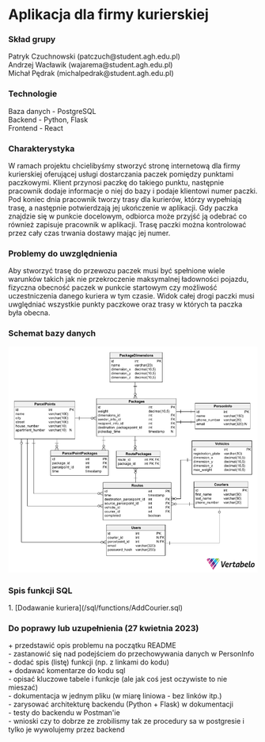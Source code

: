 <h1>Aplikacja dla firmy kurierskiej  <br /> </h1>

<h3>Skład grupy<br /> </h3>
Patryk Czuchnowski (patczuch@student.agh.edu.pl) <br />
Andrzej Wacławik (wajarema@student.agh.edu.pl) <br />
Michał Pędrak (michalpedrak@student.agh.edu.pl) <br />

<h3>Technologie<br /> </h3>
Baza danych - PostgreSQL <br />
Backend - Python, Flask  <br />
Frontend - React

<h3>Charakterystyka</h3>
W ramach projektu chcielibyśmy stworzyć stronę internetową dla firmy kurierskiej oferującej usługi dostarczania paczek pomiędzy punktami paczkowymi. Klient przynosi paczkę do takiego punktu, następnie pracownik dodaje informacje o niej do bazy i podaje klientowi numer paczki. Pod koniec dnia pracownik tworzy trasy dla kurierów, którzy wypełniają trasę, a następnie potwierdzają jej ukończenie w aplikacji. Gdy paczka znajdzie się w punkcie docelowym, odbiorca może przyjść ją odebrać co również zapisuje pracownik w aplikacji. Trasę paczki można kontrolować przez cały czas trwania dostawy mając jej numer.

<h3>Problemy do uwzględnienia</h3>
Aby stworzyć trasę do przewozu paczek musi być spełnione wiele warunków takich jak nie przekroczenie maksymalnej ładowności pojazdu, fizyczna obecność paczek w punkcie startowym czy możliwość uczestniczenia danego kuriera w tym czasie. Widok całej drogi paczki musi uwględniać wszystkie punkty paczkowe oraz trasy w których ta paczka była obecna.

<h3>Schemat bazy danych</h3>

<img src="schemat.png" alt="Schemat">

<h3>Spis funkcji SQL</h3>
1. [Dodawanie kuriera](/sql/functions/AddCourier.sql)

<h3>Do poprawy lub uzupełnienia (27 kwietnia 2023)<br /> </h3>
+ przedstawić opis problemu na początku README<br />
- zastanowić się nad podejściem do przechowywania danych w PersonInfo<br />
- dodać spis (listę) funkcji (np. z linkami do kodu)<br />
+ dodawać komentarze do kodu sql<br />
- opisać kluczowe tabele i funkcje (ale jak coś jest oczywiste to nie mieszać)<br />
- dokumentacja w jednym pliku (w miarę liniowa - bez linków itp.)<br />
- zarysować architekturę backendu (Python + Flask) w dokumentacji<br />
- testy do backendu w Postman'ie<br />
- wnioski czy to dobrze ze zrobilismy tak ze procedury sa w postgresie i tylko je wywolujemy przez backend
